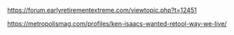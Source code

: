 https://forum.earlyretirementextreme.com/viewtopic.php?t=12451

https://metropolismag.com/profiles/ken-isaacs-wanted-retool-way-we-live/
